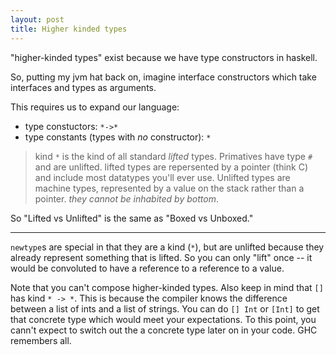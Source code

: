 ```yaml
---
layout: post
title: Higher kinded types
---
```


"higher-kinded types" exist because we have type constructors in haskell.

So, putting my jvm hat back on, imagine interface constructors which take interfaces
and types as arguments.

This requires us to expand our language:
 + type constuctors: `*->*`
 + type constants (types with _no_ constructor): `*`

> kind `*` is the kind of all standard _lifted_ types. Primatives have type `#` and
> are unlifted. lifted types are repersented by a pointer (think C) and include most
> datatypes you'll ever use. Unlifted types are machine types, represented by a value
> on the stack rather than a pointer. _they cannot be inhabited by bottom_.

So "Lifted vs Unlifted" is the same as "Boxed vs Unboxed."

---

`newtype`s are special in that they are a kind (`*`), but are unlifted because they
already represent something that is lifted. So you can only "lift" once -- it
would be convoluted to have a reference to a reference to a value.

Note that you can't compose higher-kinded types. Also keep in mind that `[]` has kind
`* -> *`. This is because the compiler knows the difference between a list of ints
and a list of strings. You can do `[] Int` or `[Int]` to get that concrete type which
would meet your expectations. To this point, you cann't expect to switch out the a
concrete type later on in your code. GHC remembers all.


